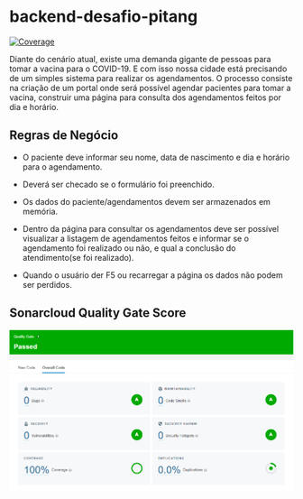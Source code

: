 # backend-desafio-pitang

[![Coverage](https://sonarcloud.io/api/project_badges/measure?project=klauss-m_backend-desafio-pitang&metric=coverage)](https://sonarcloud.io/summary/new_code?id=klauss-m_backend-desafio-pitang)

Diante do cenário atual, existe uma demanda gigante de pessoas para tomar a vacina para
o COVID-19. E com isso nossa cidade está precisando de um simples sistema para realizar
os agendamentos.
O processo consiste na criação de um portal onde será possível agendar pacientes para
tomar a vacina, construir uma página para consulta dos agendamentos feitos por dia e
horário.

## Regras de Negócio

- O paciente deve informar seu nome, data de nascimento e dia e horário para o
agendamento.

- Deverá ser checado se o formulário foi preenchido.

- Os dados do paciente/agendamentos devem ser armazenados em memória.

- Dentro da página para consultar os agendamentos deve ser possível visualizar a
listagem de agendamentos feitos e informar se o agendamento foi realizado ou não,
e qual a conclusão do atendimento(se foi realizado).

- Quando o usuário der F5 ou recarregar a página os dados não podem ser perdidos.

## Sonarcloud Quality Gate Score

![Sonar](./sonar.png)
